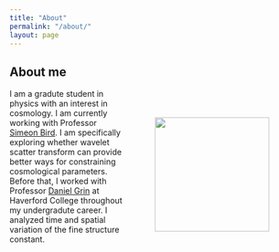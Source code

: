 ```yaml
---
title: "About"
permalink: "/about/"
layout: page
---
```


## About me


<img align="right" src="https://user-images.githubusercontent.com/97810883/206708712-66f84c3f-395c-42a6-80b9-6d98b1667222.jpg" vspace="50" hspace="50" width="200" height="200"/>
 I am a gradute student in physics with an interest in cosmology. I am currently working with Professor <a href="https://sbird.github.io">Simeon Bird</a>. I am specifically exploring whether wavelet scatter transform can provide better ways for constraining cosmological parameters. Before that, I worked with Professor <a href="https://danielgrin.net">Daniel Grin</a> at Haverford College throughout my undergradute career. I analyzed time and spatial variation of the fine structure constant.

